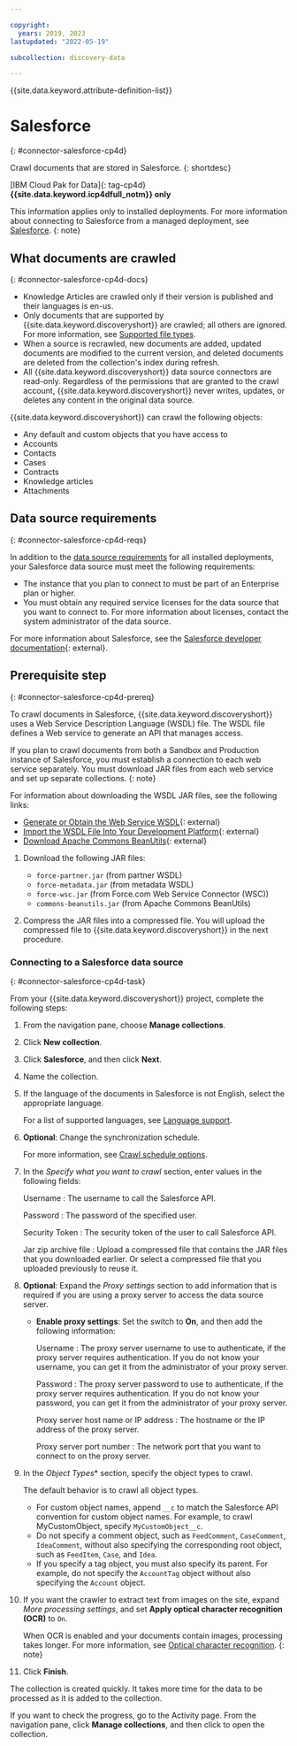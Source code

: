 ```yaml
---

copyright:
  years: 2019, 2023
lastupdated: "2022-05-19"

subcollection: discovery-data

---
```


{{site.data.keyword.attribute-definition-list}}

# Salesforce
{: #connector-salesforce-cp4d}

Crawl documents that are stored in Salesforce.
{: shortdesc}

[IBM Cloud Pak for Data]{: tag-cp4d} **{{site.data.keyword.icp4dfull_notm}} only**

This information applies only to installed deployments. For more information about connecting to Salesforce from a managed deployment, see [Salesforce](/docs/discovery-data?topic=discovery-data-connector-salesforce-cloud).
{: note}

## What documents are crawled
{: #connector-salesforce-cp4d-docs}

- Knowledge Articles are crawled only if their version is published and their languages is en-us.
- Only documents that are supported by {{site.data.keyword.discoveryshort}} are crawled; all others are ignored. For more information, see [Supported file types](/docs/discovery-data?topic=discovery-data-collections#supportedfiletypes).
- When a source is recrawled, new documents are added, updated documents are modified to the current version, and deleted documents are deleted from the collection's index during refresh.
- All {{site.data.keyword.discoveryshort}} data source connectors are read-only. Regardless of the permissions that are granted to the crawl account, {{site.data.keyword.discoveryshort}} never writes, updates, or deletes any content in the original data source.

{{site.data.keyword.discoveryshort}} can crawl the following objects:

-   Any default and custom objects that you have access to
-   Accounts
-   Contacts
-   Cases
-   Contracts
-   Knowledge articles
-   Attachments

## Data source requirements
{: #connector-salesforce-cp4d-reqs}

In addition to the [data source requirements](/docs/discovery-data?topic=discovery-data-collection-types#requirements) for all installed deployments, your Salesforce data source must meet the following requirements:

- The instance that you plan to connect to must be part of an Enterprise plan or higher.
- You must obtain any required service licenses for the data source that you want to connect to. For more information about licenses, contact the system administrator of the data source.

For more information about Salesforce, see the [Salesforce developer documentation](https://developer.salesforce.com/docs/){: external}.

## Prerequisite step
{: #connector-salesforce-cp4d-prereq}

To crawl documents in Salesforce, {{site.data.keyword.discoveryshort}} uses a Web Service Description Language (WSDL) file. The WSDL file defines a Web service to generate an API that manages access.

If you plan to crawl documents from both a Sandbox and Production instance of Salesforce, you must establish a connection to each web service separately. You must download JAR files from each web service and set up separate collections.
{: note}

For information about downloading the WSDL JAR files, see the following links:

-   [Generate or Obtain the Web Service WSDL](https://developer.salesforce.com/docs/atlas.en-us.210.0.api.meta/api/sforce_api_quickstart_steps_generate_wsdl.htm){: external}
-   [Import the WSDL File Into Your Development Platform](https://developer.salesforce.com/docs/atlas.en-us.210.0.api.meta/api/sforce_api_quickstart_steps_import_wsdl.htm){: external}
-   [Download Apache Commons BeanUtils](https://commons.apache.org/proper/commons-beanutils/download_beanutils.cgi){: external}

1.  Download the following JAR files:

    -   `force-partner.jar` (from partner WSDL)
    -   `force-metadata.jar` (from metadata WSDL)
    -   `force-wsc.jar` (from Force.com Web Service Connector (WSC))
    -   `commons-beanutils.jar` (from Apache Commons BeanUtils)

1.  Compress the JAR files into a compressed file. You will upload the compressed file to {{site.data.keyword.discoveryshort}} in the next procedure.

### Connecting to a Salesforce data source
{: #connector-salesforce-cp4d-task}

From your {{site.data.keyword.discoveryshort}} project, complete the following steps:

1.  From the navigation pane, choose **Manage collections**.
1.  Click **New collection**.
1.  Click **Salesforce**, and then click **Next**.
1.  Name the collection.
1.  If the language of the documents in Salesforce is not English, select the appropriate language.

    For a list of supported languages, see [Language support](/docs/discovery-data?topic=discovery-data-language-support).
1.  **Optional**: Change the synchronization schedule.

    For more information, see [Crawl schedule options](/docs/discovery-data?topic=discovery-data-collections#crawlschedule).
1.  In the *Specify what you want to crawl* section, enter values in the following fields:

    Username
    :   The username to call the Salesforce API.
    
    Password
    :   The password of the specified user.
    
    Security Token
    :   The security token of the user to call Salesforce API.
    
    Jar zip archive file
    :   Upload a compressed file that contains the JAR files that you downloaded earlier. Or select a compressed file that you uploaded previously to reuse it.

1.  **Optional**: Expand the *Proxy settings* section to add information that is required if you are using a proxy server to access the data source server.

    -   **Enable proxy settings**: Set the switch to **On**, and then add the following information:

        Username
        :   The proxy server username to use to authenticate, if the proxy server requires authentication. If you do not know your username, you can get it from the administrator of your proxy server.

        Password
        :   The proxy server password to use to authenticate, if the proxy server requires authentication. If you do not know your password, you can get it from the administrator of your proxy server.

        Proxy server host name or IP address
        :   The hostname or the IP address of the proxy server.
      
        Proxy server port number
        :   The network port that you want to connect to on the proxy server.

1.  In the *Object Types** section, specify the object types to crawl.

    The default behavior is to crawl all object types.

    - For custom object names, append `__c` to match the Salesforce API convention for custom object names. For example, to crawl MyCustomObject, specify `MyCustomObject__c`.
    - Do not specify a comment object, such as `FeedComment`, `CaseComment`, `IdeaComment`, without also specifying the corresponding root object, such as `FeedItem`, `Case`, and `Idea`.
    - If you specify a tag object, you must also specify its parent. For example, do not specify the `AccountTag` object without also specifying the `Account` object.
1.  If you want the crawler to extract text from images on the site, expand *More processing settings*, and set **Apply optical character recognition (OCR)** to `On`.

    When OCR is enabled and your documents contain images, processing takes longer. For more information, see [Optical character recognition](/docs/discovery-data?topic=discovery-data-collections#ocr).
    {: note}

1. Click **Finish**.

The collection is created quickly. It takes more time for the data to be processed as it is added to the collection.

If you want to check the progress, go to the Activity page. From the navigation pane, click **Manage collections**, and then click to open the collection.
